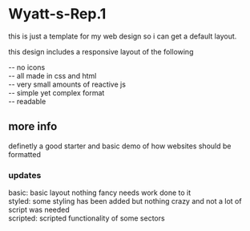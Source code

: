 # Wyatt-s-Rep.1

this is just a template for my web design so i can get a default layout.

this design includes a responsive layout of the following

-- no icons <br>
-- all made in css and html <br>
-- very small amounts of reactive js <br>
-- simple yet complex format <br>
-- readable

<h2>more info</h2>
definetly a good starter and basic demo of how websites should be formatted

<h3>updates</h3>
basic: basic layout nothing fancy needs work done to it <br>
styled: some styling has been added but nothing crazy and not a lot of script was needed <br>
scripted: scripted functionality of some sectors
